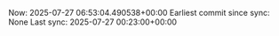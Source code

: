 Now: 2025-07-27 06:53:04.490538+00:00 Earliest commit since sync: None Last sync: 2025-07-27 00:23:00+00:00
